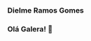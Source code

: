 ### Dielme Ramos Gomes
### Olá Galera!  👋

<!--
**DielmeRamosGomes/DielmeRamosGomes** is a ✨ _special_ ✨ repository because its `README.md` (this file) appears on your GitHub profile.

Meu nome é Dielme Ramos Gomes sou Bacharel em Ciência da Computação pela Universidade Estadual Paulista (UNESP), meu objetivo profissional é atuar na area da técnologia da 
informação, para melhorar as minhas habilidades profissionais.


- 🔭 Estou procurando uma primeira oportunidade de emprego
- 🌱 Gosto de programar em Java, Python, JavaScript, Typescript  
- 👯 Estudando  desenvolvimento de jogos  
- 🤔 Posso te ajudar com java
- ⚡ Gosto de jogar um "lolzin" pra relaxar
- ⚡ Contato: dielmeuba@hotmail.com
- ⚡ LinkedIn: https://www.linkedin.com/in/dielme-ramos-gomes/
-->
